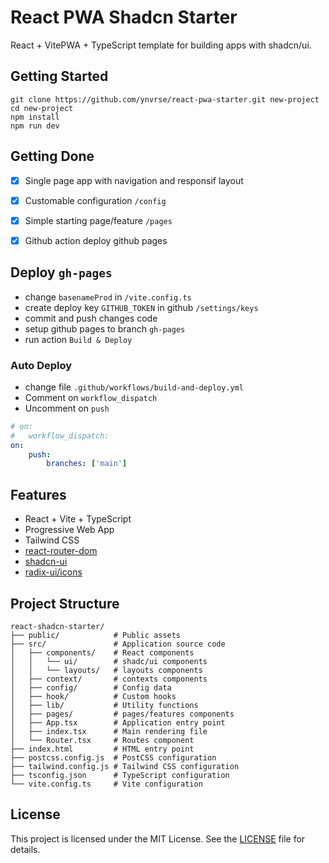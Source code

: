 # React PWA Shadcn Starter

React + VitePWA + TypeScript template for building apps with shadcn/ui.

## Getting Started

```
git clone https://github.com/ynvrse/react-pwa-starter.git new-project
cd new-project
npm install
npm run dev
```

## Getting Done

- [x] Single page app with navigation and responsif layout

- [x] Customable configuration `/config`

- [x] Simple starting page/feature `/pages`

- [x] Github action deploy github pages

## Deploy `gh-pages`

- change `basenameProd` in `/vite.config.ts`
- create deploy key `GITHUB_TOKEN` in github `/settings/keys`
- commit and push changes code
- setup github pages to branch `gh-pages`
- run action `Build & Deploy`

### Auto Deploy

- change file `.github/workflows/build-and-deploy.yml`
- Comment on `workflow_dispatch`
- Uncomment on `push`

```yaml
# on:
#   workflow_dispatch:
on:
    push:
        branches: ['main']
```

## Features

- React + Vite + TypeScript
- Progressive Web App
- Tailwind CSS
- [react-router-dom](https://www.npmjs.com/package/react-router-dom)
- [shadcn-ui](https://github.com/shadcn-ui/ui/)
- [radix-ui/icons](https://www.radix-ui.com/icons)

## Project Structure

```
react-shadcn-starter/
├── public/            # Public assets
├── src/               # Application source code
│   ├── components/    # React components
│   │   └── ui/        # shadc/ui components
│   │   └── layouts/   # layouts components
│   ├── context/       # contexts components
│   ├── config/        # Config data
│   ├── hook/          # Custom hooks
│   ├── lib/           # Utility functions
│   ├── pages/         # pages/features components
│   ├── App.tsx        # Application entry point
│   ├── index.tsx      # Main rendering file
│   └── Router.tsx     # Routes component
├── index.html         # HTML entry point
├── postcss.config.js  # PostCSS configuration
├── tailwind.config.js # Tailwind CSS configuration
├── tsconfig.json      # TypeScript configuration
└── vite.config.ts     # Vite configuration
```

## License

This project is licensed under the MIT License. See the [LICENSE](https://github.com/ynvrse/react-pwa-starter/blob/main/LICENSE) file for details.
